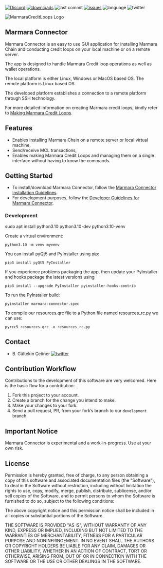 [![Discord](https://img.shields.io/discord/492624619149459458.svg?label=&logo=discord&logoColor=ffffff&color=7389D8&labelColor=6A7EC2)](https://discord.com/invite/eMJ5yjyJVM)
[![downloads](https://img.shields.io/github/downloads/marmarachain/marmara-connector/total?color=brightgreen&style=plastic)]()
![last commit](https://img.shields.io/github/last-commit/marmarachain/marmara-connector?color=blue)
[![issues](https://img.shields.io/github/issues/marmarachain/marmara-connector?color=yellow)](https://github.com/marmarachain/marmara-connector/issues)
![language](https://img.shields.io/github/languages/top/marmarachain/marmara-connector)
![twitter](https://img.shields.io/twitter/follow/marmarachain?label=marmarachain&style=social)

![MarmaraCreditLoops Logo](https://raw.githubusercontent.com/marmarachain/marmara/master/MCL-Logo.png "Marmara Credit Loops Logo")

## Marmara Connector
Marmara Connector is an easy to use GUI application for installing Marmara Chain and conducting credit loops on your local machine or on a remote server. 

The app is designed to handle Marmara Credit loop operations as well as wallet operations.

The local platform is either Linux, Windows or MacOS based OS. The remote platform is Linux based OS.

The developed platform establishes a connection to a remote platform through SSH technology.

For more detailed information on creating Marmara credit loops, kindly refer to [Making Marmara Credit Loops](https://github.com/marmarachain/marmara/wiki/How-to-make-Marmara-Credit-Loops?). 

## Features
- Enables installing Marmara Chain on a remote server or local virtual machine,
- Send/receive MCL transactions,
- Enables making Marmara Credit Loops and managing them on a single interface without having to know the commands.

## Getting Started

- To install/download Marmara Connector, follow the [Marmara Connector Installation Guidelines](https://github.com/marmarachain/marmara-connector/wiki).
- For development purposes, follow the [Developer Guidelines for Marmara Connector](https://github.com/marmarachain/marmara-connector/wiki/Getting-Started-with-Marmara-Connector-Development).

### Development

sudo apt install python3.10 python3.10-dev python3.10-venv

Create a virtual environment:
```
python3.10 -m venv myvenv
```
You can install pyQt5 and PyInstaller using pip:
```
pip3 install pyQt5 PyInstaller
```

If you experience problems packaging the app, then update your PyInstaller and hooks package the latest versions using

```
pip3 install --upgrade PyInstaller pyinstaller-hooks-contrib
```

To run the PyInstaller build:

```
pyinstaller marmara-connector.spec
```

To compile our resources.qrc file to a Python file named resources_rc.py we can use:
```
pyrcc5 resources.qrc -o resources_rc.py
```

## Contact
- B. Gültekin Çetiner [![twitter](https://img.shields.io/twitter/follow/drcetiner?style=social)](https://twitter.com/drcetiner )

Contribution Workflow
---
Contributions to the development of this software are very welcomed. Here is the basic flow for a contribution:

1. Fork this project to your account.
2. Create a branch for the change you intend to make.
3. Make your changes to your fork.
4. Send a pull request, PR, from your fork’s branch to our `development` branch.

Important Notice
---
Marmara Connector is experimental and a work-in-progress. Use at your own risk. 
 
License
---
Permission is hereby granted, free of charge, to any person obtaining a copy of this software and associated documentation files (the "Software"), to deal in the Software without restriction, including without limitation the rights to use, copy, modify, merge, publish, distribute, sublicense, and/or sell copies of the Software, and to permit persons to whom the Software is furnished to do so, subject to the following conditions:

The above copyright notice and this permission notice shall be included in all copies or substantial portions of the Software.

THE SOFTWARE IS PROVIDED "AS IS", WITHOUT WARRANTY OF ANY KIND, EXPRESS OR IMPLIED, INCLUDING BUT NOT LIMITED TO THE WARRANTIES OF MERCHANTABILITY, FITNESS FOR A PARTICULAR PURPOSE AND NONINFRINGEMENT. IN NO EVENT SHALL THE AUTHORS OR COPYRIGHT HOLDERS BE LIABLE FOR ANY CLAIM, DAMAGES OR OTHER LIABILITY, WHETHER IN AN ACTION OF CONTRACT, TORT OR OTHERWISE, ARISING FROM, OUT OF OR IN CONNECTION WITH THE SOFTWARE OR THE USE OR OTHER DEALINGS IN THE SOFTWARE.
